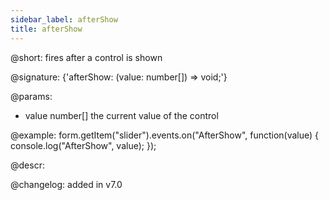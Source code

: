 ```yaml
---
sidebar_label: afterShow
title: afterShow
---          
```


@short: fires after a control is shown

@signature: {'afterShow: (value: number[]) => void;'}
 
@params:
- value     number[]     the current value of the control

@example:
form.getItem("slider").events.on("AfterShow", function(value) {
    console.log("AfterShow", value);
});

@descr:

@changelog: added in v7.0
